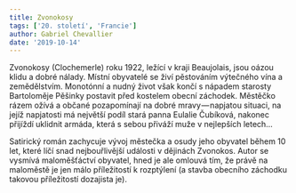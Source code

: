 ```yaml
---
title: Zvonokosy
tags: ['20. století', 'Francie']
author: Gabriel Chevallier
date: '2019-10-14'
---
```


Zvonokosy (Clochemerle) roku 1922, ležící v kraji Beaujolais, jsou oázou klidu a dobré nálady. Místní obyvatelé se živí pěstováním výtečného vína a zemědělstvím. Monotónní a nudný život však končí s nápadem starosty Bartoloměje Pěšinky postavit před kostelem obecní záchodek. Městěčko rázem ožívá a občané pozapomínají na dobré mravy — napjatou situaci, na jejíž napjatosti má největší podíl stará panna Eulalie Čubíková, nakonec přijíždí uklidnit armáda, která s sebou přiváží muže v nejlepších letech…

Satirický román zachycuje vývoj městečka a osudy jeho obyvatel během 10 let, které líčí snad nejbouřlivější události v dějinách Zvonokos. Autor se vysmívá maloměšťáctví obyvatel, hned je ale omlouvá tím, že právě na maloměstě je jen málo příležitostí k rozptýlení (a stavba obecního záchodku takovou příležitostí dozajista je).

